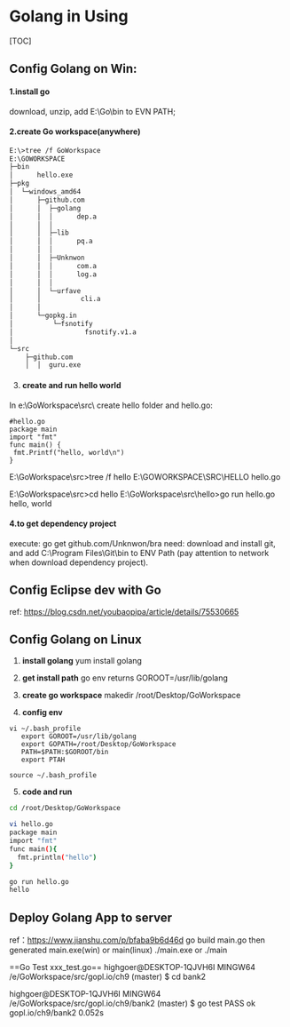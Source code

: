 # Golang in Using

[TOC]



## Config Golang on Win:

#### 1.install go

download, unzip, add E:\Go\bin  to EVN PATH;

#### 2.create Go workspace(anywhere)

```bash
E:\>tree /f GoWorkspace
E:\GOWORKSPACE
├─bin
│      hello.exe
├─pkg
│  └─windows_amd64
│      ├─github.com
│      │  ├─golang
│      │  │      dep.a
│      │  │
│      │  ├─lib
│      │  │      pq.a
│      │  │
│      │  ├─Unknwon
│      │  │      com.a
│      │  │      log.a
│      │  │
│      │  └─urfave
│      │          cli.a
│      │
│      └─gopkg.in
│          └─fsnotify
│                  fsnotify.v1.a
│
└─src
    ├─github.com
    │  │  guru.exe
```



3. #### create and run hello world

  In e:\GoWorkspace\src\ create hello folder and hello.go:

  ```
  #hello.go
  package main
  import "fmt"
  func main() {
   fmt.Printf("hello, world\n")
  }
  ```

  E:\GoWorkspace\src>tree /f hello
       E:\GOWORKSPACE\SRC\HELLO
      	hello.go

  E:\GoWorkspace\src>cd hello
  E:\GoWorkspace\src\hello>go run hello.go
  	hello, world

#### 4.to get dependency project

execute: go get github.com/Unknwon/bra
need: download and install git, and add C:\Program Files\Git\bin to ENV Path
(pay attention to network when download dependency project).



## Config Eclipse dev with Go

ref: https://blog.csdn.net/youbaopipa/article/details/75530665



## Config Golang on Linux

1. **install golang**
    yum install golang

2. **get install path**
    go env
    returns GOROOT=/usr/lib/golang

3. **create go workspace**
    makedir /root/Desktop/GoWorkspace

4. **config env**

  ```
  vi ~/.bash_profile
     export GOROOT=/usr/lib/golang
     export GOPATH=/root/Desktop/GoWorkspace
     PATH=$PATH:$GOROOT/bin
     export PTAH
  
  source ~/.bash_profile
  ```

  


5. **code and run**

  ```bash
  cd /root/Desktop/GoWorkspace
  
  vi hello.go
  package main
  import "fmt"
  func main(){
  	fmt.println("hello")
  }
  
  go run hello.go 
  hello
  ```

  


## Deploy Golang App to server

ref：https://www.jianshu.com/p/bfaba9b6d46d
go build main.go
then generated main.exe(win) or main(linux)
./main.exe or ./main


==Go Test xxx_test.go==
highgoer@DESKTOP-1QJVH6I MINGW64 /e/GoWorkspace/src/gopl.io/ch9 (master)
$ cd bank2

highgoer@DESKTOP-1QJVH6I MINGW64 /e/GoWorkspace/src/gopl.io/ch9/bank2 (master)
$ go  test
PASS
ok      gopl.io/ch9/bank2       0.052s




